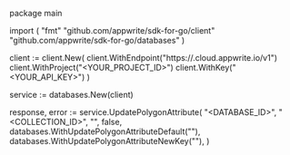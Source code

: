 package main

import (
    "fmt"
    "github.com/appwrite/sdk-for-go/client"
    "github.com/appwrite/sdk-for-go/databases"
)

client := client.New(
    client.WithEndpoint("https://<REGION>.cloud.appwrite.io/v1")
    client.WithProject("<YOUR_PROJECT_ID>")
    client.WithKey("<YOUR_API_KEY>")
)

service := databases.New(client)

response, error := service.UpdatePolygonAttribute(
    "<DATABASE_ID>",
    "<COLLECTION_ID>",
    "",
    false,
    databases.WithUpdatePolygonAttributeDefault(""),
    databases.WithUpdatePolygonAttributeNewKey(""),
)
